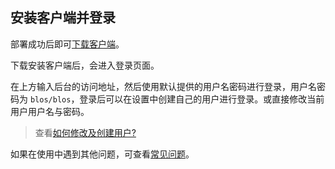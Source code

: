 ## 安装客户端并登录

部署成功后即可[下载客户端](../about/download)。

下载安装客户端后，会进入登录页面。

<bl-img src="../../imgs/setting/login.png" width="700px"/>

在上方输入后台的访问地址，然后使用默认提供的用户名密码进行登录，用户名密码为 `blos/blos`，登录后可以在设置中创建自己的用户进行登录。或直接修改当前用户用户名与密码。

> 查看[如何修改及创建用户?](../setting)

如果在使用中遇到其他问题，可查看[常见问题](../deploy/faq)。
